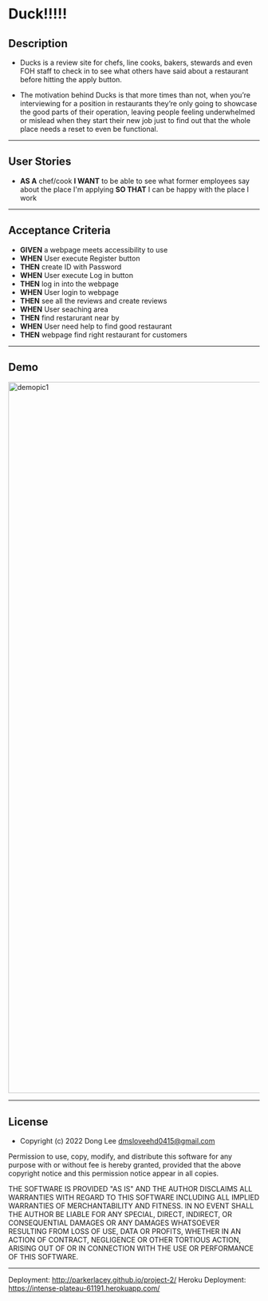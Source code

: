 # Duck!!!!!

## Description
 
* Ducks is a review site for chefs, line cooks, bakers, stewards and even FOH staff to check in to see what others have said about a restaurant before hitting the apply button.

* The motivation behind Ducks is that more times than not, when you’re interviewing for a position in restaurants they’re only going to showcase the good parts of their operation, leaving people feeling underwhelmed or mislead when they start their new job just to find out that the whole place needs a reset to even be functional.


---

## User Stories

*  **AS A** chef/cook
**I WANT** to be able to see what former employees say about the place I'm applying
**SO THAT** I can be happy with the place I work

---


## Acceptance Criteria

* **GIVEN** a webpage meets accessibility to use
* **WHEN** User execute Register button
* **THEN** create ID with Password
* **WHEN** User execute Log in button
* **THEN** log in into the webpage
* **WHEN** User login to webpage
* **THEN** see all the reviews and create reviews
* **WHEN** User seaching area
* **THEN** find restarurant near by
* **WHEN** User need help to find good restaurant
* **THEN** webpage find right restaurant for customers

---

## Demo

<img width="1424" alt="demopic1" src="https://user-images.githubusercontent.com/108561728/202348296-7f067462-3842-487a-8c01-dc13c4d7621c.png">


---

## License

* Copyright (c) 2022 Dong Lee <dmsloveehd0415@gmail.com>

Permission to use, copy, modify, and distribute this software for any
purpose with or without fee is hereby granted, provided that the above
copyright notice and this permission notice appear in all copies.

THE SOFTWARE IS PROVIDED "AS IS" AND THE AUTHOR DISCLAIMS ALL WARRANTIES
WITH REGARD TO THIS SOFTWARE INCLUDING ALL IMPLIED WARRANTIES OF
MERCHANTABILITY AND FITNESS. IN NO EVENT SHALL THE AUTHOR BE LIABLE FOR
ANY SPECIAL, DIRECT, INDIRECT, OR CONSEQUENTIAL DAMAGES OR ANY DAMAGES
WHATSOEVER RESULTING FROM LOSS OF USE, DATA OR PROFITS, WHETHER IN AN
ACTION OF CONTRACT, NEGLIGENCE OR OTHER TORTIOUS ACTION, ARISING OUT OF
OR IN CONNECTION WITH THE USE OR PERFORMANCE OF THIS SOFTWARE.

---

Deployment: http://parkerlacey.github.io/project-2/
Heroku Deployment:  https://intense-plateau-61191.herokuapp.com/
